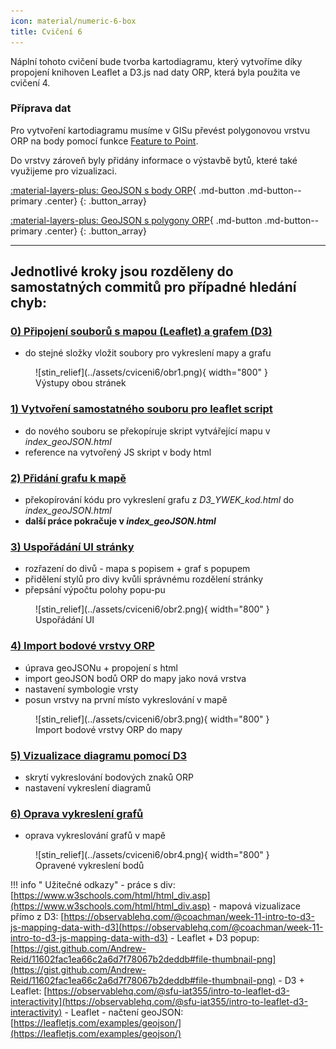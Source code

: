```yaml
---
icon: material/numeric-6-box
title: Cvičení 6
---
```


Náplní tohoto cvičení bude tvorba kartodiagramu, který vytvoříme díky propojení knihoven Leaflet a D3.js nad daty ORP, která byla použita ve cvičení 4.

### Příprava dat 

Pro vytvoření kartodiagramu musíme v GISu převést polygonovou vrstvu ORP na body pomocí funkce [Feature to Point](https://pro.arcgis.com/en/pro-app/latest/tool-reference/data-management/feature-to-point.htm).

Do vrstvy zároveň byly přidány informace o výstavbě bytů, které také využijeme pro vizualizaci.

[:material-layers-plus: GeoJSON s body ORP](../assets/cviceni6/ORP_body_ywek.geojson){ .md-button .md-button--primary .center}
{: .button_array}

[:material-layers-plus: GeoJSON s polygony ORP](../assets/cviceni6/ORP_ywek.geojson){ .md-button .md-button--primary .center}
{: .button_array}




----




## Jednotlivé kroky jsou rozděleny do samostatných commitů pro případné hledání chyb:
### [0) Připojení souborů s mapou (Leaflet) a grafem (D3)](https://github.com/frantisekmuzik/YWEK_D3_Leaflet/commit/fc7b26e26c99d16835b72308b229987619705c76)
- do stejné složky vložit soubory pro vykreslení mapy a grafu

<figure markdown>
![stin_relief](../assets/cviceni6/obr1.png){ width="800" }
    <figcaption>Výstupy obou stránek</figcaption>
</figure>

### [1) Vytvoření samostatného souboru pro leaflet script](https://github.com/frantisekmuzik/YWEK_D3_Leaflet/commit/b9152db8489e91dc972cea80db682740ff2130b7)
- do nového souboru se překopíruje skript vytvářející mapu v *index_geoJSON.html*
- reference na vytvořený JS skript v body html

### [2) Přidání grafu k mapě](https://github.com/frantisekmuzik/YWEK_D3_Leaflet/commit/2a9164334042fc3d3c575f0b92ec5d813b123837)
- překopírování kódu pro vykreslení grafu z *D3_YWEK_kod.html* do *index_geoJSON.html*
- **další práce pokračuje v *index_geoJSON.html***

### [3) Uspořádání UI stránky](https://github.com/frantisekmuzik/YWEK_D3_Leaflet/commit/1e3db875efc507b67b7286b15ac7ee0834739ca5)
- rozřazení do divů - mapa s popisem + graf s popupem
- přidělení stylů pro divy kvůli správnému rozdělení stránky
- přepsání výpočtu polohy popu-pu

<figure markdown>
![stin_relief](../assets/cviceni6/obr2.png){ width="800" }
    <figcaption>Uspořádání UI</figcaption>
</figure>

### [4) Import bodové vrstvy ORP](https://github.com/frantisekmuzik/YWEK_D3_Leaflet/commit/2bac49f23da49c0d098651e81b0b17a3e1d7392e)
- úprava geoJSONu + propojení s html
- import geoJSON bodů ORP do mapy jako nová vrstva 
- nastavení symbologie vrsty
- posun vrstvy na první místo vykreslování v mapě

<figure markdown>
![stin_relief](../assets/cviceni6/obr3.png){ width="800" }
    <figcaption>Import bodové vrstvy ORP do mapy</figcaption>
</figure>

### [5) Vizualizace diagramu pomocí D3](https://github.com/frantisekmuzik/YWEK_D3_Leaflet/commit/ee3ec6f01cdb9d4acd56570195b884dbcfdcd5e7)
- skrytí vykreslování bodových znaků ORP
- nastavení vykreslení diagramů

### [6) Oprava vykreslení grafů](https://github.com/frantisekmuzik/YWEK_D3_Leaflet/commit/1bd438fe98b366759181d780dad94db0d324fdb6)
-  oprava vykreslování grafů v mapě

<figure markdown>
![stin_relief](../assets/cviceni6/obr4.png){ width="800" }
    <figcaption>Opravené vykreslení bodů</figcaption>
</figure>

!!! info "&nbsp;<span>Užitečné odkazy</span>"
    - práce s div: [https://www.w3schools.com/html/html_div.asp](https://www.w3schools.com/html/html_div.asp)
    - mapová vizualizace přímo z D3: [https://observablehq.com/@coachman/week-11-intro-to-d3-js-mapping-data-with-d3](https://observablehq.com/@coachman/week-11-intro-to-d3-js-mapping-data-with-d3)
    - Leaflet + D3 popup: [https://gist.github.com/Andrew-Reid/11602fac1ea66c2a6d7f78067b2deddb#file-thumbnail-png](https://gist.github.com/Andrew-Reid/11602fac1ea66c2a6d7f78067b2deddb#file-thumbnail-png)
    - D3 + Leaflet: [https://observablehq.com/@sfu-iat355/intro-to-leaflet-d3-interactivity](https://observablehq.com/@sfu-iat355/intro-to-leaflet-d3-interactivity)
    - Leaflet - načtení geoJSON: [https://leafletjs.com/examples/geojson/](https://leafletjs.com/examples/geojson/)
